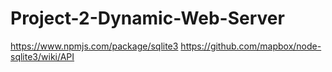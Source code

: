 # Project-2-Dynamic-Web-Server

https://www.npmjs.com/package/sqlite3
https://github.com/mapbox/node-sqlite3/wiki/API
